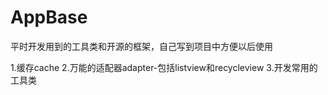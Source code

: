 # AppBase
平时开发用到的工具类和开源的框架，自己写到项目中方便以后使用

1.缓存cache
2.万能的适配器adapter-包括listview和recycleview
3.开发常用的工具类

